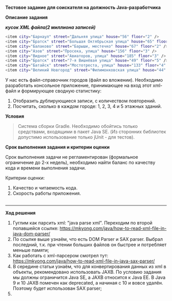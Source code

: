 **Тестовое задание для соискателя
на должность Java-разработчика**

**Описание задания**

***кусок XML файла(2 миллиона записей)***
```sh
<item city="Барнаул" street="Дальняя улица" house="56" floor="2" />
<item city="Братск" street="Большая Октябрьская улица" house="65" floor="5" />
<item city="Балаково" street="Барыши, местечко" house="67" floor="2" />
<item city="Азов" street="Просека, улица" house="156" floor="3" />
<item city="Видное" street="Авиаторов, улица" house="185" floor="3" />
<item city="Братск" street="7-я Вишнёвая улица" house="49" floor="5" />
<item city="Батайск" street="Мостотреста, улица" house="133" floor="4" />
<item city="Великий Новгород" street="Филимонковская улица" house="44" floor="1" />
```

У нас есть файл-справочник городов (файл во вложении). Необходимо разработать
консольное приложение, принимающее на вход этот xml-файл и формирующее сводную
статистику:

1) Отобразить дублирующиеся записи, с количеством повторений.
2) Посчитать, сколько в каждом городе: 1, 2, 3, 4 и 5 этажных зданий.

**Условия**
>Система сборки Gradle. Необходимо обойтись только средствами, входящими в пакет
Java SE. (Из сторонних библиотек допустимо использование только jUnit - для тестов).

**Срок выполнения задания и критерии оценки**

Срок выполнения задачи не регламентирован (формальное ограничение до 2-х недель),
необходимо найти баланс по качеству кода и времени выполнения задачи.

Критерии оценки:
1) Качество и читаемость кода.
2) Скорость работы приложения.
##

-------------------
**Ход решения**
1. Гуглим как парсить xml: "java parse xml". Переходим по второй попавшейся ссылке: https://mkyong.com/java/how-to-read-xml-file-in-java-dom-parser/
2. По ссылке выше узнаём, что есть DOM Parser и SAX parser. Выбрал последний, т.к. при чтении больших файлов он быстрее и потребляет меньше памяти;
3. Как работать с xml-парсером смотрел тут: https://mkyong.com/java/how-to-read-xml-file-in-java-sax-parser/
4. В середине статьи узнаём, что для конвертирования данных из xml в объекты, рекомендовано использовать JAXB. По условию задания мы должны ограничится Java SE, а JAXB относится к Java EE. В Java 9 и 10 JAXB помечен как deprecated, а начиная с 10 и вовсе удалён. Поэтому будет использован SAX parser;
5. 